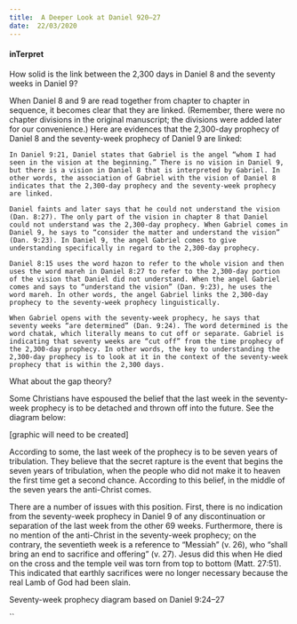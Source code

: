 ```yaml
---
title:  A Deeper Look at Daniel 920–27
date:  22/03/2020
---
```


#### inTerpret

How solid is the link between the 2,300 days in Daniel 8 and the seventy weeks in Daniel 9?

When Daniel 8 and 9 are read together from chapter to chapter in sequence, it becomes clear that they are linked. (Remember, there were no chapter divisions in the original manuscript; the divisions were added later for our convenience.) Here are evidences that the 2,300-day prophecy of Daniel 8 and the seventy-week prophecy of Daniel 9 are linked:

`In Daniel 9:21, Daniel states that Gabriel is the angel “whom I had seen in the vision at the beginning.” There is no vision in Daniel 9, but there is a vision in Daniel 8 that is interpreted by Gabriel. In other words, the association of Gabriel with the vision of Daniel 8 indicates that the 2,300-day prophecy and the seventy-week prophecy are linked.`

`Daniel faints and later says that he could not understand the vision (Dan. 8:27). The only part of the vision in chapter 8 that Daniel could not understand was the 2,300-day prophecy. When Gabriel comes in Daniel 9, he says to “consider the matter and understand the vision” (Dan. 9:23). In Daniel 9, the angel Gabriel comes to give understanding specifically in regard to the 2,300-day prophecy.`

`Daniel 8:15 uses the word hazon to refer to the whole vision and then uses the word mareh in Daniel 8:27 to refer to the 2,300-day portion of the vision that Daniel did not understand. When the angel Gabriel comes and says to “understand the vision” (Dan. 9:23), he uses the word mareh. In other words, the angel Gabriel links the 2,300-day prophecy to the seventy-week prophecy linguistically.`

`When Gabriel opens with the seventy-week prophecy, he says that seventy weeks “are determined” (Dan. 9:24). The word determined is the word chatak, which literally means to cut off or separate. Gabriel is indicating that seventy weeks are “cut off” from the time prophecy of the 2,300-day prophecy. In other words, the key to understanding the 2,300-day prophecy is to look at it in the context of the seventy-week prophecy that is within the 2,300 days.`

What about the gap theory?

Some Christians have espoused the belief that the last week in the seventy-week prophecy is to be detached and thrown off into the future. See the diagram below:

[graphic will need to be created]

According to some, the last week of the prophecy is to be seven years of tribulation. They believe that the secret rapture is the event that begins the seven years of tribulation, when the people who did not make it to heaven the first time get a second chance. According to this belief, in the middle of the seven years the anti-Christ comes.

There are a number of issues with this position. First, there is no indication from the seventy-week prophecy in Daniel 9 of any discontinuation or separation of the last week from the other 69 weeks. Furthermore, there is no mention of the anti-Christ in the seventy-week prophecy; on the contrary, the seventieth week is a reference to “Messiah” (v. 26), who “shall bring an end to sacrifice and offering” (v. 27). Jesus did this when He died on the cross and the temple veil was torn from top to bottom (Matt. 27:51). This indicated that earthly sacrifices were no longer necessary because the real Lamb of God had been slain.

Seventy-week prophecy diagram based on Daniel 9:24–27

``